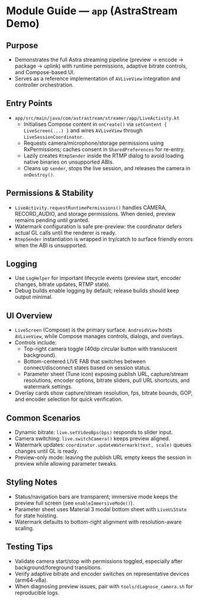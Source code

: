 # Module Guide — `app` (AstraStream Demo)

## Purpose
- Demonstrates the full Astra streaming pipeline (preview → encode → package → uplink) with runtime permissions, adaptive bitrate controls, and Compose-based UI.
- Serves as a reference implementation of `AVLiveView` integration and controller orchestration.

## Entry Points
- `app/src/main/java/com/astrastream/streamer/app/LiveActivity.kt`
  - Initialises Compose content in `onCreate()` via `setContent { LiveScreen(...) }` and wires `AVLiveView` through `LiveSessionCoordinator`.
  - Requests camera/microphone/storage permissions using RxPermissions; caches consent in `SharedPreferences` for re-entry.
  - Lazily creates `RtmpSender` inside the RTMP dialog to avoid loading native binaries on unsupported ABIs.
  - Cleans up `sender`, stops the live session, and releases the camera in `onDestroy()`.

## Permissions & Stability
- `LiveActivity.requestRuntimePermissions()` handles CAMERA, RECORD_AUDIO, and storage permissions. When denied, preview remains pending until granted.
- Watermark configuration is safe pre-preview: the coordinator defers actual GL calls until the renderer is ready.
- `RtmpSender` instantiation is wrapped in try/catch to surface friendly errors when the ABI is unsupported.

## Logging
- Use `LogHelper` for important lifecycle events (preview start, encoder changes, bitrate updates, RTMP state).
- Debug builds enable logging by default; release builds should keep output minimal.

## UI Overview
- `LiveScreen` (Compose) is the primary surface. `AndroidView` hosts `AVLiveView`, while Compose manages controls, dialogs, and overlays.
- Controls include:
  - Top-right camera toggle (40dp circular button with translucent background).
  - Bottom-centered LIVE FAB that switches between connect/disconnect states based on session status.
  - Parameter sheet (Tune icon) exposing publish URL, capture/stream resolutions, encoder options, bitrate sliders, pull URL shortcuts, and watermark settings.
- Overlay cards show capture/stream resolution, fps, bitrate bounds, GOP, and encoder selection for quick verification.

## Common Scenarios
- Dynamic bitrate: `live.setVideoBps(bps)` responds to slider input.
- Camera switching: `live.switchCamera()` keeps preview aligned.
- Watermark updates: `coordinator.updateWatermark(text, scale)` queues changes until GL is ready.
- Preview-only mode: leaving the publish URL empty keeps the session in preview while allowing parameter tweaks.

## Styling Notes
- Status/navigation bars are transparent; immersive mode keeps the preview full screen (see `enableImmersiveMode()`).
- Parameter sheet uses Material 3 modal bottom sheet with `LiveUiState` for state hoisting.
- Watermark defaults to bottom-right alignment with resolution-aware scaling.

## Testing Tips
- Validate camera start/stop with permissions toggled, especially after background/foreground transitions.
- Verify adaptive bitrate and encoder switches on representative devices (arm64-v8a).
- When diagnosing preview issues, pair with `tools/diagnose_camera.sh` for reproducible logs.
